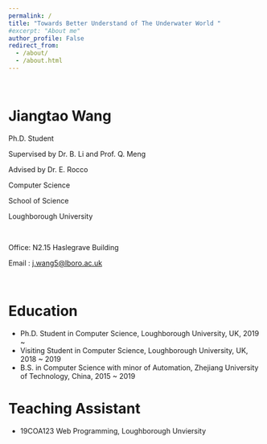 ```yaml
---
permalink: /
title: "Towards Better Understand of The Underwater World "
#excerpt: "About me"
author_profile: False
redirect_from: 
  - /about/
  - /about.html
---
```


&nbsp;

Jiangtao Wang
============
Ph.D. Student 

Supervised by Dr. B. Li and Prof. Q. Meng

Advised    by Dr. E. Rocco

Computer Science

School of Science

Loughborough University 
&nbsp;

&nbsp;


Office: N2.15 Haslegrave Building

Email : <j.wang5@lboro.ac.uk>

&nbsp;

Education
======
* Ph.D. Student in Computer Science, Loughborough University, UK, 2019 ~
* Visiting Student in Computer Science, Loughborough University, UK, 2018 ~ 2019
* B.S. in Computer Science with minor of Automation, Zhejiang University of Technology, China, 2015 ~ 2019  

Teaching Assistant
======
* 19COA123 Web Programming, Loughborough Unviersity
 
